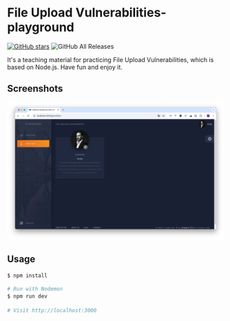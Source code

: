 # File Upload Vulnerabilities-playground

[![GitHub stars](https://img.shields.io/github/stars/JalinWu/File_Upload_Vulnerabilities-playground)](https://github.com/JalinWu/File_Upload_Vulnerabilities-playground/stargazers) ![GitHub All Releases](https://img.shields.io/github/downloads/JalinWu/File_Upload_Vulnerabilities-playground/total)

It's a teaching material for practicing File Upload Vulnerabilities, which is based on Node.js. Have fun and enjoy it.

## Screenshots

![image](https://raw.githubusercontent.com/JalinWu/File_Upload_Vulnerabilities-playground/master/public/img/demo.png)

## Usage

```sh
$ npm install
```

```sh
# Run with Nodemon
$ npm run dev

# Visit http://localhost:3000
```